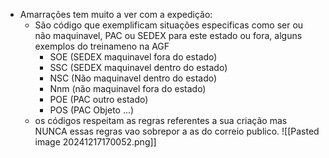 - Amarrações tem muito a ver com a expedição:
	- São código que exemplificam situações especificas como ser ou não maquinavel, PAC ou SEDEX para este estado ou fora, alguns exemplos do treinameno na AGF
		- SOE (SEDEX maquinavel fora do estado)
		- SSC (SEDEX maquinavel dentro do estado)
		- NSC (Não maquinavel dentro do estado)
		- Nnm (não maquinavel fora do estado)
		- POE (PAC outro estado)
		- POS (PAC Objeto ...)
	- os códigos respeitam as regras referentes a sua criação mas NUNCA essas regras vao sobrepor a as do correio publico. ![[Pasted image 20241217170052.png]]